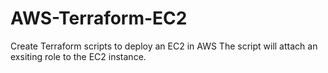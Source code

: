 # AWS-Terraform-EC2
Create Terraform scripts to deploy an EC2 in AWS
The script will attach an exsiting role to the EC2 instance.
